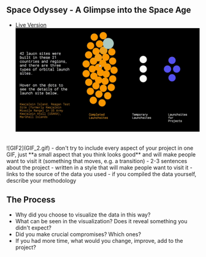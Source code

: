 ## Space Odyssey - A Glimpse into the Space Age
 - [Live Version](https://alexwang624.github.io/cdv-student/projects/data-story/finished/)
![GIF1](GIF_1.gif)
<br/>
![GIF2](GIF_2.gif)
  - don't try to include every aspect of your project in one GIF, just **a small aspect that you think looks good** and will make people want to visit it (something that moves, e.g. a transition)
 - 2-3 sentences about the project
  - written in a style that will make people want to visit it
 - links to the source of the data you used
  - if you compiled the data yourself, describe your methodology

## The Process

- Why did you choose to visualize the data in this way?
- What can be seen in the visualization? Does it reveal something you didn't expect?
- Did you make crucial compromises? Which ones?
- If you had more time, what would you change, improve, add to the project?
